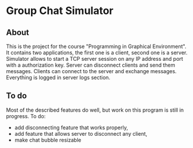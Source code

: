 # Group Chat Simulator

## About
This is the project for the course "Programming in Graphical Environment". It contains two applications, the first one is a client, second one is a server. Simulator allows to start a TCP server 
session on any IP address and port with a authorization key. Server can disconnect clients and send them messages. Clients can connect to the server and exchange messages. Everything is logged in
server logs section. 

## To do
Most of the described features do well, but work on this program is still in progress. To do:
* add disconnecting feature that works properly,
* add feature that allows server to disconnect any client,
* make chat bubble resizable
